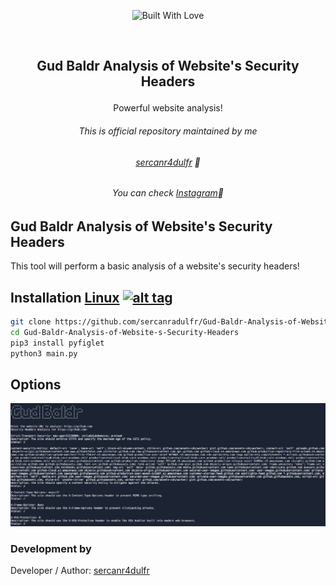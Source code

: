 <p align=center>
  <img title="Built With Love" src="https://forthebadge.com/images/badges/built-with-love.svg"></p>
  
  <br>
  
##   <p align="center">Gud Baldr Analysis of Website's Security Headers
  <p align="center">Powerful website analysis!




###### <p align="center"> *This is official repository maintained by me*</center> </p>
###### <p align="center"> *[sercanr4dulfr](https://www.instagram.com/therealradulfr/) 🍺*</center> </p>
###### <p align="center"> *You can check [Instagram](https://www.instagram.com/therealradulfr/)🍺*</center> </p>
  
  
## Gud Baldr Analysis of Website's Security Headers
 
This tool will perform a basic analysis of a website's security headers!
  

 

## Installation [Linux](https://wikipedia.org/wiki/Linux) [![alt tag](http://icons.iconarchive.com/icons/dakirby309/simply-styled/32/OS-Linux-icon.png)](https://en.wikipedia.org/wiki/Linux)

```bash
git clone https://github.com/sercanradulfr/Gud-Baldr-Analysis-of-Website-s-Security-Headers.git
cd Gud-Baldr-Analysis-of-Website-s-Security-Headers
pip3 install pyfiglet
python3 main.py
```
## Options
![Gud Baldr Password Checker Image](https://github.com/sercanradulfr/Gud-Baldr-Analysis-of-Website-s-Security-Headers/blob/main/awsh.png "Gud Baldr Analysis of Website's Security Headers Image")




 

 ### Development by

Developer / Author: [sercanr4dulfr](https://www.instagram.com/therealradulfr/)

